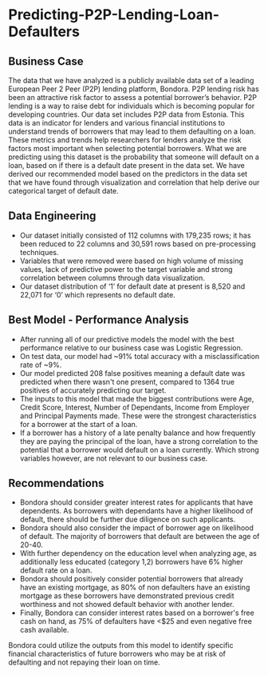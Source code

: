 # Predicting-P2P-Lending-Loan-Defaulters

## Business Case
The data that we have analyzed is a publicly available data set of a leading European Peer 2 Peer (P2P) lending platform, Bondora. P2P lending risk has been an attractive risk factor to assess a potential borrower’s behavior. P2P lending is a way to raise debt for individuals which is becoming popular for developing countries. Our data set includes P2P data from Estonia. This data is an indicator for lenders and various financial institutions to understand trends of borrowers that may lead to them defaulting on a loan. These metrics and trends help researchers for lenders analyze the risk factors most important when selecting potential borrowers. What we are predicting using this dataset is the probability that someone will default on a loan, based on if there is a default date present in the data set. We have derived our recommended model based on the predictors in the data set that we have found through visualization and correlation that help derive our categorical target of default date. 

## Data Engineering 
* Our dataset initially consisted of 112 columns with 179,235 rows; it has been reduced to 22 columns and 30,591 rows based on pre-processing techniques. 
* Variables that were removed were based on high volume of missing values, lack of predictive power to the target variable and strong correlation between columns through data visualization. 
* Our dataset distribution of ‘1’ for default date at present is 8,520 and 22,071 for ‘0’ which represents no default date.

## Best Model - Performance Analysis
* After running all of our predictive models the model with the best performance relative to our business case was Logistic Regression. 
* On test data, our model had ~91% total accuracy with a misclassification rate of ~9%. 
* Our model predicted 208 false positives meaning a default date was predicted when there wasn't one present, compared to 1364 true positives of accurately predicting our target. 
* The inputs to this model that made the biggest contributions were Age, Credit Score, Interest, Number of Dependants, Income from Employer and Principal Payments made. These were the  strongest characteristics for a borrower at the start of a loan.
* If a borrower has a history of a late penalty balance and how frequently they are paying the principal of the loan, have a strong correlation to the potential that a borrower would default on a loan currently. Which strong variables however, are not relevant to our business case. 

## Recommendations
* Bondora should consider greater interest rates for applicants that have dependents. As borrowers with dependants have a higher likelihood of default, there should be further due diligence on such applicants. 
* Bondora should also consider the impact of borrower age on likelihood of default. The majority of borrowers that default are between the age of 20-40. 
* With further dependency on the education level when analyzing age, as additionally less educated (category 1,2) borrowers have 6% higher default rate on a loan. 
* Bondora should positively consider potential borrowers that already have an existing mortgage, as 80% of non defaulters have an existing mortgage as these borrowers have demonstrated previous credit worthiness and not showed default behavior with another lender. 
* Finally, Bondora can consider interest rates based on a borrower's free cash on hand, as 75% of defaulters have <$25 and even negative free cash available.

Bondora could utilize the outputs from this model to identify specific financial characteristics of future borrowers who may be at risk of defaulting and not repaying their loan on time.
